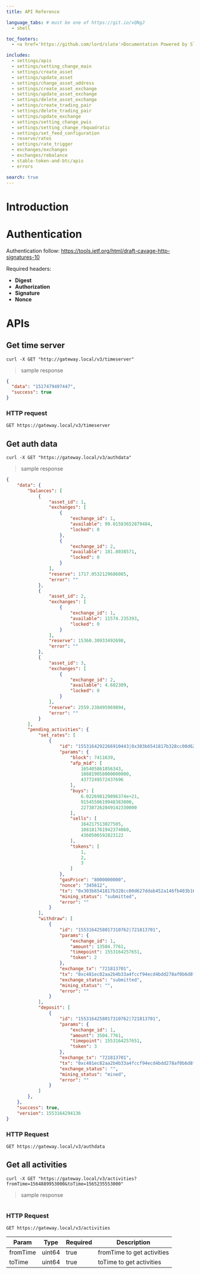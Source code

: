 ```yaml
---
title: API Reference

language_tabs: # must be one of https://git.io/vQNgJ
  - shell

toc_footers:
  - <a href='https://github.com/lord/slate'>Documentation Powered by Slate</a>

includes:
  - settings/apis
  - settings/setting_change_main
  - settings/create_asset
  - settings/update_asset
  - settings/change_asset_address
  - settings/create_asset_exchange
  - settings/update_asset_exchange
  - settings/delete_asset_exchange
  - settings/create_trading_pair
  - settings/delete_trading_pair
  - settings/update_exchange
  - settings/setting_change_pwis
  - settings/setting_change_rbquadratic
  - settings/set_feed_configuration
  - reserve/rates
  - settings/rate_trigger
  - exchanges/exchanges
  - exchanges/rebalance
  - stable-token-and-btc/apis
  - errors

search: true
---
```


# Introduction

# Authentication
Authentication follow: https://tools.ietf.org/html/draft-cavage-http-signatures-10

Required headers:

- **Digest**
- **Authorization**
- **Signature**
- **Nonce**

# APIs

## Get time server

```shell
curl -X GET "http://gateway.local/v3/timeserver"
```

> sample response

```json
{
  "data": "1517479497447",
  "success": true
}
```

### HTTP request

`GET https://gateway.local/v3/timeserver`

## Get auth data

```shell
curl -X GET "https://gateway.local/v3/authdata"
```

> sample response

```json
{
    "data": {
        "balances": [
            {
                "asset_id": 1,
                "exchanges": [
                    {
                        "exchange_id": 1,
                        "available": 99.01583652879484,
                        "locked": 0
                    },
                    {
                        "exchange_id": 2,
                        "available": 181.8038571,
                        "locked": 0
                    }
                ],
                "reserve": 1717.0532129686085,
                "error": ""
            },
            {
                "asset_id": 2,
                "exchanges": [
                    {
                        "exchange_id": 1,
                        "available": 11574.235393,
                        "locked": 0
                    }
                ],
                "reserve": 15360.30933492698,
                "error": ""
            },
            {
                "asset_id": 3,
                "exchanges": [
                    {
                        "exchange_id": 2,
                        "available": 4.602309,
                        "locked": 0
                    }
                ],
                "reserve": 2559.238495969894,
                "error": ""
            }
        ],
        "pending_activities": {
            "set_rates": [
                {
                    "id": "1553164292266910443|0x303b6541817b328cc00d627ddab452a146fb403b16f1fc6a8db6e36216fe54ab",
                    "params": {
                        "block": 7411639,
                        "afp_mid": [
                            165405861856343,
                            108819058000000000,
                            4377249572437696
                        ],
                        "buys": [
                            6.022698129896374e+21,
                            9154550619948383000,
                            227387262849142330000
                        ],
                        "sells": [
                            164217513027505,
                            108181761942374060,
                            4360506592823122
                        ],
                        "tokens": [
                            1,
                            2,
                            3
                        ]
                    },
                    "gasPrice": "8000000000",
                    "nonce": "345612",
                    "tx": "0x303b6541817b328cc00d627ddab452a146fb403b16f1fc6a8db6e36216fe54ab",
                    "mining_status": "submitted",
                    "error": ""
                }
            ],
            "withdraw": [
                {
                    "id": "1553164258017310762|721813701",
                    "params": {
                        "exchange_id": 1,
                        "amount": 13504.7761,
                        "timepoint": 1553164257651,
                        "token": 2
                    },
                    "exchange_tx": "721813701",
                    "tx": "0xc481ec82aa2b4b33a4fccf94ecd4bdd278af0b6d8f381463ba934bf6d66880e9",
                    "exchange_status": "submitted",
                    "mining_status": "",
                    "error": ""
                }
            ],
            "deposit": [
                {
                    "id": "1553164258017310762|721813701",
                    "params": {
                        "exchange_id": 1,
                        "amount": 3504.7761,
                        "timepoint": 1553164257651,
                        "token": 3
                    },
                    "exchange_tx": "721813701",
                    "tx": "0xc481ec82aa2b4b33a4fccf94ecd4bdd278af0b6d8f381463ba934bf6d66880e9",
                    "exchange_status": "",
                    "mining_status": "mined",
                    "error": ""
                }
            ]
        },
    },
    "success": true,
    "version": 1553164294136
}
```

### HTTP Request

`GET https://gateway.local/v3/authdata`

## Get all activities

```shell
curl -X GET "https://gateway.local/v3/activities?fromTime=1564889953000&toTime=1565235553000"
```

> sample response

```json
```

### HTTP Request

`GET https://gateway.local/v3/activities`

Param | Type | Required | Description
----- | ---- | -------- | -----------
fromTime | uint64 | true | fromTime to get activities
toTime | uint64 | true | toTime to get activities
